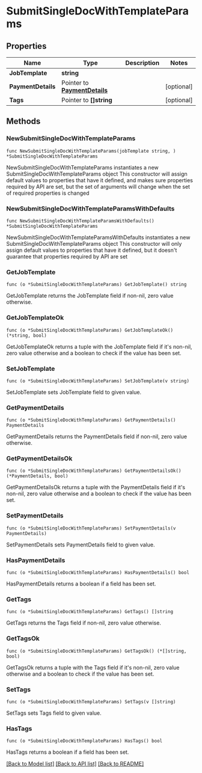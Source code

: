 # SubmitSingleDocWithTemplateParams

## Properties

Name | Type | Description | Notes
------------ | ------------- | ------------- | -------------
**JobTemplate** | **string** |  | 
**PaymentDetails** | Pointer to [**PaymentDetails**](PaymentDetails.md) |  | [optional] 
**Tags** | Pointer to **[]string** |  | [optional] 

## Methods

### NewSubmitSingleDocWithTemplateParams

`func NewSubmitSingleDocWithTemplateParams(jobTemplate string, ) *SubmitSingleDocWithTemplateParams`

NewSubmitSingleDocWithTemplateParams instantiates a new SubmitSingleDocWithTemplateParams object
This constructor will assign default values to properties that have it defined,
and makes sure properties required by API are set, but the set of arguments
will change when the set of required properties is changed

### NewSubmitSingleDocWithTemplateParamsWithDefaults

`func NewSubmitSingleDocWithTemplateParamsWithDefaults() *SubmitSingleDocWithTemplateParams`

NewSubmitSingleDocWithTemplateParamsWithDefaults instantiates a new SubmitSingleDocWithTemplateParams object
This constructor will only assign default values to properties that have it defined,
but it doesn't guarantee that properties required by API are set

### GetJobTemplate

`func (o *SubmitSingleDocWithTemplateParams) GetJobTemplate() string`

GetJobTemplate returns the JobTemplate field if non-nil, zero value otherwise.

### GetJobTemplateOk

`func (o *SubmitSingleDocWithTemplateParams) GetJobTemplateOk() (*string, bool)`

GetJobTemplateOk returns a tuple with the JobTemplate field if it's non-nil, zero value otherwise
and a boolean to check if the value has been set.

### SetJobTemplate

`func (o *SubmitSingleDocWithTemplateParams) SetJobTemplate(v string)`

SetJobTemplate sets JobTemplate field to given value.


### GetPaymentDetails

`func (o *SubmitSingleDocWithTemplateParams) GetPaymentDetails() PaymentDetails`

GetPaymentDetails returns the PaymentDetails field if non-nil, zero value otherwise.

### GetPaymentDetailsOk

`func (o *SubmitSingleDocWithTemplateParams) GetPaymentDetailsOk() (*PaymentDetails, bool)`

GetPaymentDetailsOk returns a tuple with the PaymentDetails field if it's non-nil, zero value otherwise
and a boolean to check if the value has been set.

### SetPaymentDetails

`func (o *SubmitSingleDocWithTemplateParams) SetPaymentDetails(v PaymentDetails)`

SetPaymentDetails sets PaymentDetails field to given value.

### HasPaymentDetails

`func (o *SubmitSingleDocWithTemplateParams) HasPaymentDetails() bool`

HasPaymentDetails returns a boolean if a field has been set.

### GetTags

`func (o *SubmitSingleDocWithTemplateParams) GetTags() []string`

GetTags returns the Tags field if non-nil, zero value otherwise.

### GetTagsOk

`func (o *SubmitSingleDocWithTemplateParams) GetTagsOk() (*[]string, bool)`

GetTagsOk returns a tuple with the Tags field if it's non-nil, zero value otherwise
and a boolean to check if the value has been set.

### SetTags

`func (o *SubmitSingleDocWithTemplateParams) SetTags(v []string)`

SetTags sets Tags field to given value.

### HasTags

`func (o *SubmitSingleDocWithTemplateParams) HasTags() bool`

HasTags returns a boolean if a field has been set.


[[Back to Model list]](../README.md#documentation-for-models) [[Back to API list]](../README.md#documentation-for-api-endpoints) [[Back to README]](../README.md)


